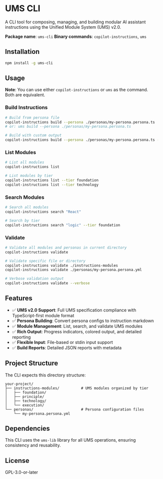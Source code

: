 # UMS CLI

A CLI tool for composing, managing, and building modular AI assistant instructions using the Unified Module System (UMS) v2.0.

**Package name**: `ums-cli`
**Binary commands**: `copilot-instructions`, `ums`

## Installation

```bash
npm install -g ums-cli
```

## Usage

**Note**: You can use either `copilot-instructions` or `ums` as the command. Both are equivalent.

### Build Instructions

```bash
# Build from persona file
copilot-instructions build --persona ./personas/my-persona.persona.ts
# or: ums build --persona ./personas/my-persona.persona.ts

# Build with custom output
copilot-instructions build --persona ./personas/my-persona.persona.ts --output ./dist/instructions.md
```

### List Modules

```bash
# List all modules
copilot-instructions list

# List modules by tier
copilot-instructions list --tier foundation
copilot-instructions list --tier technology
```

### Search Modules

```bash
# Search all modules
copilot-instructions search "React"

# Search by tier
copilot-instructions search "logic" --tier foundation
```

### Validate

```bash
# Validate all modules and personas in current directory
copilot-instructions validate

# Validate specific file or directory
copilot-instructions validate ./instructions-modules
copilot-instructions validate ./personas/my-persona.persona.yml

# Verbose validation output
copilot-instructions validate --verbose
```

## Features

- ✅ **UMS v2.0 Support**: Full UMS specification compliance with TypeScript-first module format
- ✅ **Persona Building**: Convert persona configs to instruction markdown
- ✅ **Module Management**: List, search, and validate UMS modules
- ✅ **Rich Output**: Progress indicators, colored output, and detailed reporting
- ✅ **Flexible Input**: File-based or stdin input support
- ✅ **Build Reports**: Detailed JSON reports with metadata

## Project Structure

The CLI expects this directory structure:

```
your-project/
├── instructions-modules/          # UMS modules organized by tier
│   ├── foundation/
│   ├── principle/
│   ├── technology/
│   └── execution/
└── personas/                      # Persona configuration files
    └── my-persona.persona.yml
```

## Dependencies

This CLI uses the `ums-lib` library for all UMS operations, ensuring consistency and reusability.

## License

GPL-3.0-or-later
